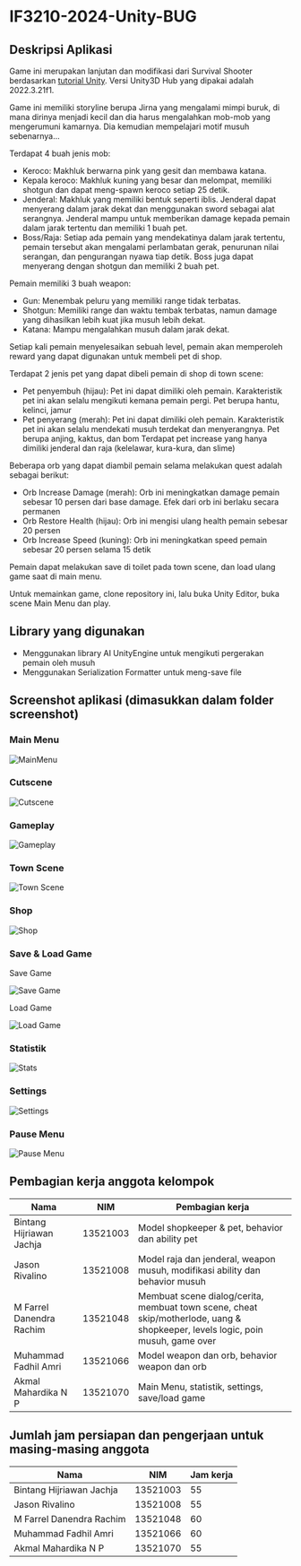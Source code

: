 # IF3210-2024-Unity-BUG

## Deskripsi Aplikasi
Game ini merupakan lanjutan dan modifikasi dari Survival Shooter berdasarkan [tutorial Unity](https://www.youtube.com/playlist?list=PL871udVFq7OF9w5RBjyp_lcyzFuViLe8x). Versi Unity3D Hub yang dipakai adalah 2022.3.21f1.

Game ini memiliki storyline berupa Jirna yang mengalami mimpi buruk, di mana dirinya menjadi kecil dan dia harus mengalahkan mob-mob yang mengerumuni kamarnya. Dia kemudian mempelajari motif musuh sebenarnya...

Terdapat 4 buah jenis mob:
- Keroco: Makhluk berwarna pink yang gesit dan membawa katana.
- Kepala keroco: Makhluk kuning yang besar dan melompat, memiliki shotgun dan dapat meng-spawn keroco setiap 25 detik.
- Jenderal: Makhluk yang memiliki bentuk seperti iblis. Jenderal dapat menyerang dalam jarak dekat dan menggunakan sword sebagai alat serangnya. Jenderal mampu untuk memberikan damage kepada pemain dalam jarak tertentu dan memiliki 1 buah pet.
- Boss/Raja: Setiap ada pemain yang mendekatinya dalam jarak tertentu, pemain tersebut akan mengalami perlambatan gerak, penurunan nilai serangan, dan pengurangan nyawa tiap detik. Boss juga dapat menyerang dengan shotgun dan memiliki 2 buah pet.

Pemain memiliki 3 buah weapon:
- Gun: Menembak peluru yang memiliki range tidak terbatas. 
- Shotgun: Memiliki range dan waktu tembak terbatas, namun damage yang dihasilkan lebih kuat jika musuh lebih dekat.
- Katana: Mampu mengalahkan musuh dalam jarak dekat.

Setiap kali pemain menyelesaikan sebuah level, pemain akan memperoleh reward yang dapat digunakan untuk membeli pet di shop.

Terdapat 2 jenis pet yang dapat dibeli pemain di shop di town scene:
- Pet penyembuh (hijau): Pet ini dapat dimiliki oleh pemain. Karakteristik pet ini akan selalu mengikuti kemana pemain pergi. Pet berupa hantu, kelinci, jamur
- Pet penyerang (merah): Pet ini dapat dimiliki oleh pemain. Karakteristik pet ini akan selalu mendekati musuh terdekat dan menyerangnya. Pet berupa anjing, kaktus, dan bom
Terdapat pet increase yang hanya dimiliki jenderal dan raja (kelelawar, kura-kura, dan slime)

Beberapa orb yang dapat diambil pemain selama melakukan quest adalah sebagai berikut:
- Orb Increase Damage (merah): Orb ini meningkatkan damage pemain sebesar 10 persen dari base damage. Efek dari orb ini berlaku secara permanen
- Orb Restore Health (hijau): Orb ini mengisi ulang health pemain sebesar 20 persen
- Orb Increase Speed (kuning): Orb ini meningkatkan speed pemain sebesar 20 persen selama 15 detik

Pemain dapat melakukan save di toilet pada town scene, dan load ulang game saat di main menu.

Untuk memainkan game, clone repository ini, lalu buka Unity Editor, buka scene Main Menu dan play.

## Library yang digunakan
- Menggunakan library AI UnityEngine untuk mengikuti pergerakan pemain oleh musuh
- Menggunakan Serialization Formatter untuk meng-save file

## Screenshot aplikasi (dimasukkan dalam folder screenshot)
### Main Menu
![MainMenu](./Screenshots/mainmenu.png)
### Cutscene
![Cutscene](./Screenshots/cutscene.png)
### Gameplay
![Gameplay](./Screenshots/gameplay.png)
### Town Scene
![Town Scene](./Screenshots/town.png)
### Shop
![Shop](./Screenshots/shop.png)
### Save & Load Game
Save Game

![Save Game](./Screenshots/savegame.png)

Load Game

![Load Game](./Screenshots/loadgame.png)
### Statistik
![Stats](./Screenshots/statistik.png)
### Settings
![Settings](./Screenshots/settings.png)
### Pause Menu
![Pause Menu](./Screenshots/pausemenu.png)


## Pembagian kerja anggota kelompok

| Nama                      | NIM       | Pembagian kerja     |
| ------------------------- | --------- | --------                                              |
| Bintang Hijriawan Jachja  | 13521003  | Model shopkeeper & pet, behavior dan ability pet |
| Jason Rivalino            | 13521008  | Model raja dan jenderal, weapon musuh, modifikasi ability dan behavior musuh  |
| M Farrel Danendra Rachim  | 13521048  | Membuat scene dialog/cerita, membuat town scene, cheat skip/motherlode, uang & shopkeeper, levels logic, poin musuh, game over    |
| Muhammad Fadhil Amri      | 13521066  | Model weapon dan orb, behavior weapon dan orb  |
| Akmal Mahardika N P       | 13521070  | Main Menu, statistik, settings, save/load game  |


## Jumlah jam persiapan dan pengerjaan untuk masing-masing anggota

| Nama                      | NIM       | Jam kerja     |
| ------------------------- | --------- | --------      |
| Bintang Hijriawan Jachja  | 13521003  | 55  |
| Jason Rivalino            | 13521008  | 55  |
| M Farrel Danendra Rachim  | 13521048  | 60  |
| Muhammad Fadhil Amri      | 13521066  | 60  |
| Akmal Mahardika N P       | 13521070  | 55  |